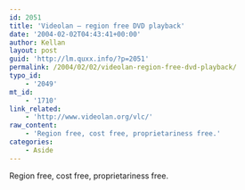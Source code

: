 ```yaml
---
id: 2051
title: 'Videolan – region free DVD playback'
date: '2004-02-02T04:43:41+00:00'
author: Kellan
layout: post
guid: 'http://lm.quxx.info/?p=2051'
permalink: /2004/02/02/videolan-region-free-dvd-playback/
typo_id:
    - '2049'
mt_id:
    - '1710'
link_related:
    - 'http://www.videolan.org/vlc/'
raw_content:
    - 'Region free, cost free, proprietariness free.'
categories:
    - Aside
---
```


Region free, cost free, proprietariness free.